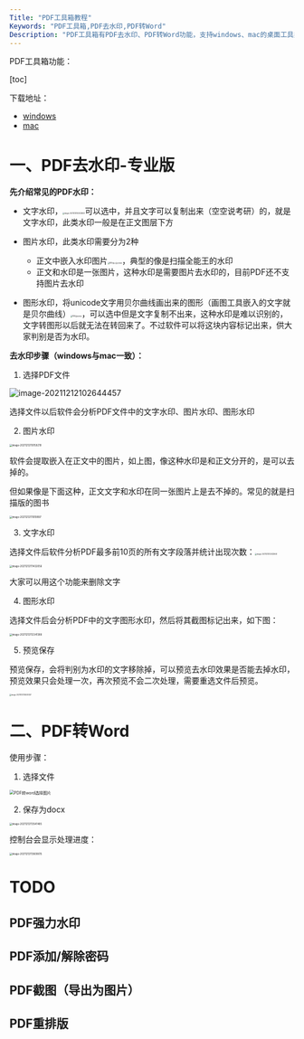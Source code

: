 ```yaml
---
Title: "PDF工具箱教程"
Keywords: "PDF工具箱,PDF去水印,PDF转Word"
Description: "PDF工具箱有PDF去水印、PDF转Word功能，支持windows、mac的桌面工具类软件"
---
```


PDF工具箱功能：

[toc]

下载地址：

- [windows](https://www.douyacun.com/s/pdf_tools.exe)
- [mac](https://www.douyacun.com/s/pdftools)

# 一、PDF去水印-专业版

**先介绍常见的PDF水印：**

- 文字水印，<img src="assert/image-20211212103433649.png" alt="image-20211212103433649" style="zoom:20%;" />可以选中，并且文字可以复制出来（空空说考研）的，就是文字水印，此类水印一般是在正文图层下方



- 图片水印，此类水印需要分为2种
  - 正文中嵌入水印图片<img src="assert/image-20211212104737497.png" alt="PDF嵌入图片水印" style="zoom:20%;" />，典型的像是扫描全能王的水印
  - 正文和水印是一张图片，这种水印是需要图片去水印的，目前PDF还不支持图片去水印
- 图形水印，将unicode文字用贝尔曲线画出来的图形（画图工具嵌入的文字就是贝尔曲线）<img src="assert/image-20211212105105880.png" alt="PDF图形水印" style="zoom:20%;" />，可以选中但是文字复制不出来，这种水印是难以识别的，文字转图形以后就无法在转回来了。不过软件可以将这块内容标记出来，供大家判别是否为水印。

**去水印步骤（windows与mac一致）：**

1. 选择PDF文件

![image-20211212102644457](assert/image-20211212102644457.png)

选择文件以后软件会分析PDF文件中的文字水印、图片水印、图形水印

2. 图片水印

<img src="assert/image-20211212110159219.png" alt="image-20211212110159219" style="zoom:30%;" />

软件会提取嵌入在正文中的图片，如上图，像这种水印是和正文分开的，是可以去掉的。

但如果像是下面这种，正文文字和水印在同一张图片上是去不掉的。常见的就是扫描版的图书

<img src="assert/image-20211212111019997.png" alt="image-20211212111019997" style="zoom:30%;" />

3. 文字水印

选择文件后软件分析PDF最多前10页的所有文字段落并统计出现次数：<img src="assert/image-20211212103433649.png" alt="image-20211212103433649" style="zoom:20%;" />

<img src="assert/image-20211212111432056.png" alt="image-20211212111432056" style="zoom:30%;" />

大家可以用这个功能来删除文字

4. 图形水印

选择文件后会分析PDF中的文字图形水印，然后将其截图标记出来，如下图：

<img src="assert/image-20211212112341388.png" alt="image-20211212112341388" style="zoom:30%;" />

5. 预览保存

预览保存，会将判别为水印的文字移除掉，可以预览去水印效果是否能去掉水印，预览效果只会处理一次，再次预览不会二次处理，需要重选文件后预览。

<img src="assert/image-20211212112630337.png" alt="image-20211212112630337" style="zoom:20%;" />

# 二、PDF转Word

使用步骤：

1. 选择文件

<img src="assert/image-20211212113436540.png" alt="PDF转word选择图片" style="zoom:50%;" />

2. 保存为docx

<img src="assert/image-20211212113541485.png" alt="image-20211212113541485" style="zoom:30%;" />

控制台会显示处理进度：

<img src="assert/image-20211212113600615.png" alt="image-20211212113600615" style="zoom:30%;" />

# TODO

## PDF强力水印

## PDF添加/解除密码

## PDF截图（导出为图片）

## PDF重排版
